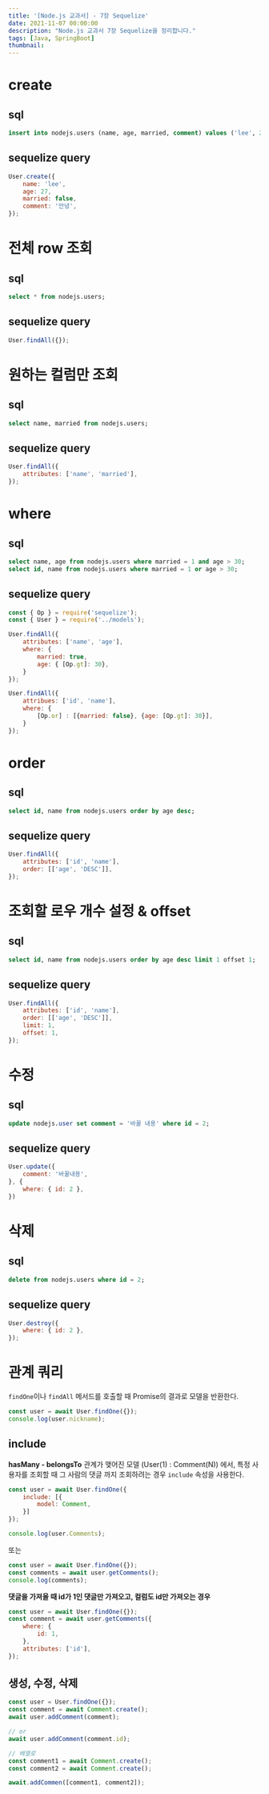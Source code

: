 ```yaml
---
title: '[Node.js 교과서] - 7장 Sequelize'
date: 2021-11-07 00:00:00
description: "Node.js 교과서 7장 Sequelize을 정리합니다."
tags: [Java, SpringBoot]
thumbnail: 
---   
```

# create 
## sql 
``` sql 
insert into nodejs.users (name, age, married, comment) values ('lee', 27, 0, '안녕');
``` 
## sequelize query 
``` javascript 
User.create({ 
    name: 'lee', 
    age: 27, 
    married: false, 
    comment: '안녕',
});
``` 
# 전체 row 조회 
## sql 
``` sql 
select * from nodejs.users;
``` 
## sequelize query 
``` javascript 
User.findAll({});
``` 

# 원하는 컬럼만 조회 
## sql 
``` sql 
select name, married from nodejs.users;
``` 
## sequelize query 
``` javascript 
User.findAll({
    attributes: ['name', 'married'],
});
``` 

# where 
## sql 
``` sql 
select name, age from nodejs.users where married = 1 and age > 30;
select id, name from nodejs.users where married = 1 or age > 30;
``` 
## sequelize query 
``` javascript 
const { Op } = require('sequelize');
const { User } = require('../models');

User.findAll({
    attributes: ['name', 'age'],
    where: {
        married: true,
        age: { [Op.gt]: 30},
    }
});

User.findAll({
    attribues: ['id', 'name'],
    where: {
        [Op.or] : [{married: false}, {age: [Op.gt]: 30}],
    }
});
```

# order 
## sql 
``` sql 
select id, name from nodejs.users order by age desc;
``` 
## sequelize query 
``` javascript 
User.findAll({
    attributes: ['id', 'name'],
    order: [['age', 'DESC']],
});
``` 

# 조회할 로우 개수 설정 & offset 
## sql 
``` sql 
select id, name from nodejs.users order by age desc limit 1 offset 1; 
``` 
## sequelize query 
``` javascript 
User.findAll({
    attributes: ['id', 'name'],
    order: [['age', 'DESC']],
    limit: 1,
    offset: 1,
});
``` 

# 수정 
## sql 
``` sql 
update nodejs.user set comment = '바꿀 내용' where id = 2;
``` 
## sequelize query 
``` javascript 
User.update({
    comment: '바꿀내용',
}, {
    where: { id: 2 },
})
``` 

# 삭제 
## sql 
``` sql 
delete from nodejs.users where id = 2;
``` 
## sequelize query 
``` javascript 
User.destroy({
    where: { id: 2 },
});
```

# 관계 쿼리 
`findOne`이나 `findAll` 메서드를 호출할 때 Promise의 결과로 모델을 반환한다. 

``` javascript 
const user = await User.findOne({});
console.log(user.nickname);
``` 

## include 
**hasMany - belongsTo** 관계가 맺어진 모델 (User(1) : Comment(N)) 에서, 특정 사용자를 조회할 때 그 사람의 댓글 까지 조회하려는 경우 `include` 속성을 사용한다. 

``` javascript
const user = await User.findOne({
    include: [{
        model: Comment,
    }]
});

console.log(user.Comments);
``` 
또는 

``` javascript
const user = await User.findOne({});
const comments = await user.getComments();
console.log(comments);
``` 

**댓글을 가져올 때 id가 1인 댓글만 가져오고, 컬럼도 id만 가져오는 경우**

``` javascript
const user = await User.findOne({});
const comment = await user.getComments({
    where: {
        id: 1,
    },
    attributes: ['id'],
});
``` 
## 생성, 수정, 삭제 
``` javascript
const user = User.findOne({});
const comment = await Comment.create();
await user.addComment(comment);

// or 
await user.addComment(comment.id); 

// 배열로 
const comment1 = await Comment.create();
const comment2 = await Comment.create();

await.addCommen([comment1, comment2]);
``` 

